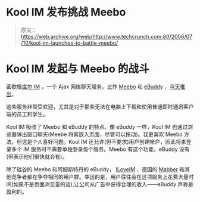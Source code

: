 # Kool IM 发布挑战 Meebo

> 原文：<https://web.archive.org/web/http://www.techcrunch.com:80/2006/07/10/kool-im-launches-to-battle-meebo/>

# Kool IM 发起与 Meebo 的战斗

 [](https://web.archive.org/web/20220528231342/http://www.koolim.com/) 密歇根[库尔 IM](https://web.archive.org/web/20220528231342/http://www.koolim.com/) ，一个 Ajax 网络聊天服务，比作 [Meebo](https://web.archive.org/web/20220528231342/http://www.beta.techcrunch.com/tag/meebo) 和 [eBuddy](https://web.archive.org/web/20220528231342/http://www.beta.techcrunch.com/tag/ebuddy) ，[今天推出](https://web.archive.org/web/20220528231342/http://buddystream.blogspot.com/2006/07/kool-im-aplha-launched.html)。

这些服务非常受欢迎，尤其是对于那些无法在电脑上下载和使用普通即时通讯客户端的员工和学生。

Kool IM 吸收了 Meebo 和 eBuddy 的特点。像 eBuddy 一样，Kool IM 也通过浏览器弹出窗口聊天(Meebe 将其嵌入页面，尽管可以拖动)。我更喜欢 Meebo 方法，但这是个人喜好问题。Kool IM 还允许(但不要求)用户创建帐户，因此将来登录多个 IM 服务时不需要单独登录每个服务。Meebo 有这个功能，eBuddy 没有(但表示他们很快就会有)。

除了硅谷的 Meebo 和阿姆斯特丹的 eBuddy， [ILoveIM](https://web.archive.org/web/20220528231342/http://www.iloveim.com/) 、德国的 [Mabber](https://web.archive.org/web/20220528231342/https://beta.techcrunch.com/tag/mabber) 和其他竞争者都在争夺相同的用户群。幸运的是，用户往往会在这项服务上花费大量时间(如果不是页面浏览量的话),让公司从广告中获得合理的收入——eBuddy 声称是盈利的。